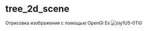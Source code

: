 # tree_2d_scene
Отрисовка изображения с помощью OpenGl Es
![oiy1U5-0Ti0](https://github.com/AndrewVorotyntsev/tree_2d_scene/assets/48821142/3378da1c-5f6d-4a0c-9567-fb1fa0899680)
